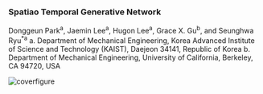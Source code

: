 ### Spatiao Temporal Generative Network
Donggeun Park<sup>a</sup>, Jaemin Lee<sup>a</sup>, Hugon Lee<sup>a</sup>, Grace X. Gu<sup>b</sup>, and Seunghwa Ryu<sup>*a</sup>
a.	Department of Mechanical Engineering, Korea Advanced Institute of Science and Technology (KAIST), Daejeon 34141, Republic of Korea
b.	Department of Mechanical Engineering, University of California, Berkeley, CA 94720, USA

![coverfigure](https://github.com/DonggeunPark/DG/assets/131414228/b8b30fe0-185f-45bb-bc21-7933fa3a41fe)

